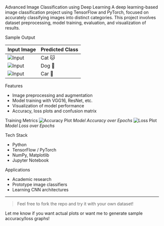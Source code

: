 Advanced Image Classification using Deep Learning
A deep learning-based image classification project using TensorFlow and PyTorch, focused on accurately classifying images into distinct categories. This project involves dataset preprocessing, model training, evaluation, and visualization of results.

Sample Output

| Input Image                               | Predicted Class |
| ----------------------------------------- | --------------- |
| ![Input](https://via.placeholder.com/100) | Cat 🐱          |
| ![Input](https://via.placeholder.com/100) | Dog 🐶          |
| ![Input](https://via.placeholder.com/100) | Car 🚗          |

Features
* Image preprocessing and augmentation
* Model training with VGG16, ResNet, etc.
* Visualization of model performance
* Accuracy, loss plots and confusion matrix

Training Metrics
![Accuracy Plot](https://via.placeholder.com/300x150)
*Model Accuracy over Epochs*
![Loss Plot](https://via.placeholder.com/300x150)
*Model Loss over Epochs*

Tech Stack
* Python
* TensorFlow / PyTorch
* NumPy, Matplotlib
* Jupyter Notebook

Applications
* Academic research
* Prototype image classifiers
* Learning CNN architectures

---
> Feel free to fork the repo and try it with your own dataset!


Let me know if you want actual plots or want me to generate sample accuracy/loss graphs!
